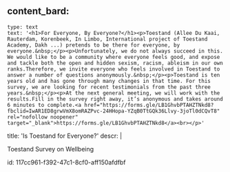 content_bard:
  -
    type: text
    text: '<h1>For Everyone, By Everyone?</h1><p>Toestand (Allee Du Kaai, Rauterdam, Korenbeek, In Limbo, International project of Toestand Academy, Dakh ...) pretends to be there for everyone, by everyone.&nbsp;</p><p>Unfortunately, we do not always succeed in this. We would like to be a community where everyone feels good, and expose and tackle both the open and hidden sexism, racism, ableism in our own ranks.Therefore, we invite everyone who feels involved in Toestand to answer a number of questions anonymously.&nbsp;</p><p>Toestand is ten years old and has gone through many changes in that time. For this survey, we are looking for recent testimonials from the past three years.&nbsp;</p><p>At the next general meeting, we will work with the results.Fill in the survey right away, it’s anonymous and takes around 6 minutes to complete.<a href="https://forms.gle/LB1GhvbPTAHZTNkd8?fbclid=IwAR1ED8grwVmX8omRAZPvc-24HHopa-YZqB0TtGQk36Llvy-3joTl0dCQvT8" rel="nofollow noopener" target="_blank">https://forms.gle/LB1GhvbPTAHZTNkd8</a><br></p>'
title: 'Is Toestand for Everyone?'
descr: |
  <p>Toestand Survey on Wellbeing
  </p>
  
id: 117cc961-f392-47c1-8cf0-aff150afdfbf
